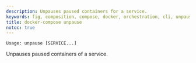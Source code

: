 ```yaml
---
description: Unpauses paused containers for a service.
keywords: fig, composition, compose, docker, orchestration, cli, unpause
title: docker-compose unpause
notoc: true
---
```


```
Usage: unpause [SERVICE...]
```

Unpauses paused containers of a service.
